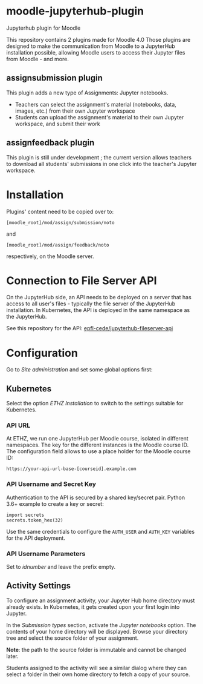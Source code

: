 # moodle-jupyterhub-plugin
Jupyterhub plugin for Moodle

This repository contains 2 plugins made for Moodle 4.0
Those plugins are designed to make the communication from Moodle to a JupyterHub installation possible, allowing Moodle users to access their Jupyter files from Moodle - and more.

## assignsubmission plugin

This plugin adds a new type of Assignments: Jupyter notebooks.
- Teachers can select the assignment's material (notebooks, data, images, etc.) from their own Jupyter workspace
- Students can upload the assignment's material to their own Jupyter workspace, and submit their work

## assignfeedback plugin

This plugin is still under development ; the current version allows teachers to download all students' submissions in one click into the teacher's Jupyter workspace.

# Installation

Plugins' content need to be copied over to:
```
[moodle_root]/mod/assign/submission/noto
```
and
```
[moodle_root]/mod/assign/feedback/noto
```
respectively, on the Moodle server.

# Connection to File Server API

On the JupyterHub side, an API needs to be deployed on a server that has access to all user's files - typically the file server of the JupyterHub installation.
In Kubernetes, the API is deployed in the same namespace as the JupyterHub.

See this repository for the API: [epfl-cede/jupyterhub-fileserver-api](https://github.com/epfl-cede/jupyterhub-fileserver-api)

# Configuration
Go to _Site administration_ and set some global options first:

## Kubernetes
Select the option _ETHZ Installation_ to switch to the settings suitable for Kubernetes.

### API URL
At ETHZ, we run one JupyterHub per Moodle course, isolated in different namespaces. The key for the
different instances is the Moodle course ID. The configuration field allows to use a place holder 
for the Moodle course ID:

```
https://your-api-url-base-[courseid].example.com
```

### API Username and Secret Key
Authentication to the API is secured by a shared key/secret pair. Python 3.6+ example to 
create a key or secret:
```
import secrets
secrets.token_hex(32)
```
Use the same credentials to configure the `AUTH_USER` and `AUTH_KEY` variables for the API
deployment.


### API Username Parameters
Set to _idnumber_ and leave the prefix empty.


## Activity Settings
To configure an assignment activity, your Jupyter Hub home directory must already exists. In
Kubernetes, it gets created upon your first login into Jupyter. 

In the _Submission types_ section, activate the _Jupyter notebooks_ option. The contents of
your home directory will be displayed. Browse your directory tree and select the source
folder of your assignment.

__Note__: the path to the source folder is immutable and cannot be changed later.

Students assigned to the activity will see a similar dialog where they can select a folder
in their own home directory to fetch a copy of your source.
